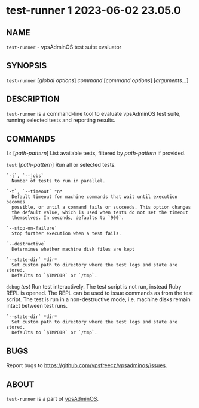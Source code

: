# test-runner 1                   2023-06-02                             23.05.0

## NAME
`test-runner` - vpsAdminOS test suite evaluator

## SYNOPSIS
`test-runner` [*global options*] *command* [*command options*] [*arguments...*]

## DESCRIPTION
`test-runner` is a command-line tool to evaluate vpsAdminOS test suite, running
selected tests and reporting results.

## COMMANDS
`ls` [*path-pattern*]
  List available tests, filtered by *path-pattern* if provided.

`test` [*path-pattern*]
  Run all or selected tests.

    `-j`, `--jobs`
      Number of tests to run in parallel.

    `-t`, `--timeout` *n*
      Default timeout for machine commands that wait until execution becomes
      possible, or until a command fails or succeeds. This option changes
      the default value, which is used when tests do not set the timeout
      themselves. In seconds, defaults to `900`.

    `--stop-on-failure`
      Stop further execution when a test fails.

    `--destructive`
      Determines whether machine disk files are kept

    `--state-dir` *dir*
      Set custom path to directory where the test logs and state are stored.
      Defaults to `$TMPDIR` or `/tmp`.

`debug` *test*
  Run test interactively. The test script is not run, instead Ruby REPL is opened.
  The REPL can be used to issue commands as from the test script. The test is
  run in a non-destructive mode, i.e. machine disks remain intact between test
  runs.

    `--state-dir` *dir*
      Set custom path to directory where the test logs and state are stored.
      Defaults to `$TMPDIR` or `/tmp`.

## BUGS
Report bugs to https://github.com/vpsfreecz/vpsadminos/issues.

## ABOUT
`test-runner` is a part of [vpsAdminOS](https://github.com/vpsfreecz/vpsadminos).
